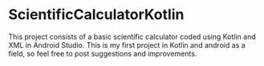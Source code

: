 # ScientificCalculatorKotlin
This project consists of a basic scientific calculator coded using Kotlin and XML in Android Studio.
This is my first project in Kotlin and android as a field, so feel free to post suggestions and improvements.
